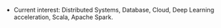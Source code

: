 * Current interest: Distributed Systems, Database, Cloud, Deep Learning acceleration, Scala, Apache Spark.
